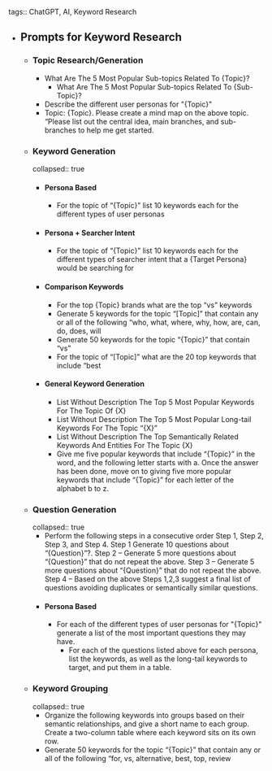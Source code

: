 tags:: ChatGPT, AI, Keyword Research

- ## Prompts for Keyword Research
	- ### Topic Research/Generation
		- What Are The 5 Most Popular Sub-topics Related To {Topic}?
			- What Are The 5 Most Popular Sub-topics Related To {Sub-Topic}?
		- Describe the different user personas for "{Topic}"
		- Topic: {Topic}. Please create a mind map on the above topic. “Please list out the central idea, main branches, and sub-branches to help me get started.
	- ### Keyword Generation
	  collapsed:: true
		- #### Persona Based
			- For the topic of “{Topic}” list 10 keywords each for the different types of user personas
		- #### Persona + Searcher Intent
			- For the topic of “{Topic}” list 10 keywords each for the different types of searcher intent that a {Target Persona} would be searching for
		- #### Comparison Keywords
			- For the top {Topic} brands what are the top “vs” keywords
			- Generate 5 keywords for the topic “[Topic]” that contain any or all of the following “who, what, where, why, how, are, can, do, does, will
			- Generate 50 keywords for the topic “{Topic}” that contain “vs”
			- For the topic of “[Topic]” what are the 20 top keywords that include “best
		- #### General Keyword Generation
			- List Without Description The Top 5 Most Popular Keywords For The Topic Of {X}
			- List Without Description The Top 5 Most Popular Long-tail Keywords For The Topic “{X}”
			- List Without Description The Top Semantically Related Keywords And Entities For The Topic {X}
			- Give me five popular keywords that include “{Topic}” in the word, and the following letter starts with a. Once the answer has been done, move on to giving five more popular keywords that include “{Topic}” for each letter of the alphabet b to z.
	- ### Question Generation
	  collapsed:: true
		- Perform the following steps in a consecutive order Step 1, Step 2, Step 3, and Step 4. Step 1 Generate 10 questions about “{Question}”?. Step 2 – Generate 5 more questions about “{Question}” that do not repeat the above. Step 3 – Generate 5 more questions about “{Question}” that do not repeat the above. Step 4 – Based on the above Steps 1,2,3 suggest a final list of questions avoiding duplicates or semantically similar questions.
		- #### Persona Based
			- For each of the different types of user personas for "{Topic}" generate a list of the most important questions they may have.
				- For each of the questions listed above for each persona, list the keywords, as well as the long-tail keywords to target, and put them in a table.
	- ### Keyword Grouping
	  collapsed:: true
		- Organize the following keywords into groups based on their semantic relationships, and give a short name to each group. Create a two-column table where each keyword sits on its own row.
		- Generate 50 keywords for the topic “{Topic}” that contain any or all of the following “for, vs, alternative, best, top, review